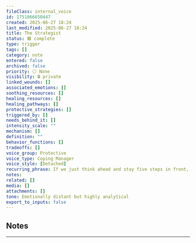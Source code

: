 ```yaml
---
fileClass: internal_voice
id: 1751066650447
created: 2025-06-27 18:24
last_modified: 2025-06-27 18:24
title: The Strategist
status: 🟩 complete
type: trigger
tags: []
category: note
entered: false
archived: false
priority: ⚪ None
visibility: 🔒 private
linked_wounds: []
associated_emotions: []
soothing_resources: []
healing_resources: []
healing_pathways: []
protective_strategies: []
triggered_by: []
needs_behind_it: []
intensity_scale: ""
mechanism: []
definition: ""
behavior_functions: []
tradeoffs: []
voice_group: Protective
voice_type: Coping Manager
voice_style: [Detached]
recurring_phrase: If we just think ahead and stay five steps in front, we’ll never get hurt again.
notes: 
related: []
media: []
attachments: []
tone: Emotionally distant but highly analytical
export_to_inputs: false
---
```


## Notes
---

